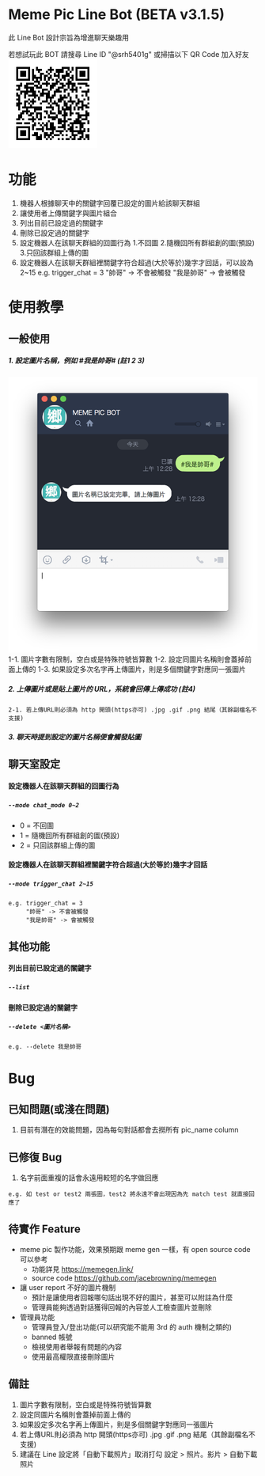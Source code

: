 # Meme Pic Line Bot (BETA v3.1.5) 
此 Line Bot 設計宗旨為增進聊天樂趣用

若想試玩此 BOT 請搜尋 Line ID "@srh5401g"
或掃描以下 QR Code 加入好友
![Alt text](QRcode.png "QR Code")

# 功能
1. 機器人根據聊天中的關鍵字回覆已設定的圖片給該聊天群組
2. 讓使用者上傳關鍵字與圖片組合
3. 列出目前已設定過的關鍵字
4. 刪除已設定過的關鍵字
5. 設定機器人在該聊天群組的回圖行為
    1.不回圖
    2.隨機回所有群組創的圖(預設)
    3.只回該群組上傳的圖
6. 設定機器人在該聊天群組裡關鍵字符合超過(大於等於)幾字才回話，可以設為 2~15
e.g. trigger_chat = 3
"帥哥" -> 不會被觸發
"我是帥哥" -> 會被觸發

# 使用教學
## 一般使用
##### 1. 設定圖片名稱，例如 #我是帥哥# (註1 2 3)
![Alt text](intro_data/set_keyword.png "Set Keyword")
    1-1. 圖片字數有限制，空白或是特殊符號皆算數
    1-2. 設定同圖片名稱則會蓋掉前面上傳的
    1-3. 如果設定多次名字再上傳圖片，則是多個關鍵字對應同一張圖片
##### 2. 上傳圖片或是貼上圖片的 URL，系統會回傳上傳成功 (註4)

    2-1. 若上傳URL則必須為 http 開頭(https亦可) .jpg .gif .png 結尾（其餘副檔名不支援)
##### 3. 聊天時提到設定的圖片名稱便會觸發貼圖

## 聊天室設定
#### 設定機器人在該聊天群組的回圖行為
##### `--mode chat_mode 0~2` 
* 0 = 不回圖
* 1 = 隨機回所有群組創的圖(預設)
* 2 = 只回該群組上傳的圖

#### 設定機器人在該聊天群組裡關鍵字符合超過(大於等於)幾字才回話
##### `--mode trigger_chat 2~15`
```
e.g. trigger_chat = 3
     "帥哥" -> 不會被觸發
     "我是帥哥" -> 會被觸發
```
## 其他功能
#### 列出目前已設定過的關鍵字
##### `--list` 

#### 刪除已設定過的關鍵字
##### `--delete <圖片名稱>` 
```
e.g. --delete 我是帥哥
```

# Bug

## 已知問題(或淺在問題)
1. 目前有潛在的效能問題，因為每句對話都會去撈所有 pic_name column

## 已修復 Bug
1. 名字前面重複的話會永遠用較短的名字做回應
```
e.g. 如 test or test2 兩張圖，test2 將永遠不會出現因為先 match test 就直接回應了
```


## 待實作 Feature
* meme pic 製作功能，效果預期跟 meme gen 一樣，有 open source code 可以參考
  * 功能詳見 https://memegen.link/
  * source code https://github.com/jacebrowning/memegen
* 讓 user report 不好的圖片機制
  * 預計是讓使用者回報哪句話出現不好的圖片，甚至可以附註為什麼
  * 管理員能夠透過對話獲得回報的內容並人工檢查圖片並刪除
* 管理員功能
    * 管理員登入/登出功能(可以研究能不能用 3rd 的 auth 機制之類的)
    * banned 帳號
    * 檢視使用者舉報有問題的內容
    * 使用最高權限直接刪除圖片

## 備註
1. 圖片字數有限制，空白或是特殊符號皆算數
2. 設定同圖片名稱則會蓋掉前面上傳的
3. 如果設定多次名字再上傳圖片，則是多個關鍵字對應同一張圖片
4. 若上傳URL則必須為 http 開頭(https亦可) .jpg .gif .png 結尾（其餘副檔名不支援)
5. 建議在 Line 設定將「自動下載照片」取消打勾
   設定 > 照片。影片 > 自動下載照片